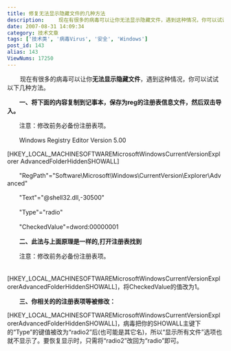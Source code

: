 ```yaml
---
title: 修复无法显示隐藏文件的几种方法
description: 　  现在有很多的病毒可以让你无法显示隐藏文件，遇到这种情况，你可以试试以下几种方法。　　一、将下面的内容复制到记事本，保存为reg的注册表信息文件，然后双击导入。 　　注意：修改前务必备份注册表项。 　　WindowsRegistryEditorVersion5.00 [HKEY_LOCAL_MACHINESOFTWAR........
date: 2007-08-31 14:09:34
category: 技术文章
tags: ['技术类', '病毒Virus', '安全', 'Windows']
post_id: 143
alias: 143
ViewNums: 17250
---
```


　    现在有很多的病毒可以让你**无法显示隐藏文件**，遇到这种情况，你可以试试以下几种方法。

　　**一、将下面的内容复制到记事本，保存为reg的注册表信息文件，然后双击导入。**

　　注意：修改前务必备份注册表项。

　　Windows Registry Editor Version 5.00

[HKEY_LOCAL_MACHINESOFTWAREMicrosoftWindowsCurrentVersionExplorer
AdvancedFolderHiddenSHOWALL]

　　"RegPath"="Software\Microsoft\Windows\CurrentVersion\Explorer\Advanced"

　　"Text"="@shell32.dll,-30500"

　　"Type"="radio"

　　"CheckedValue"=dword:00000001

　　**二、此法与上面原理是一样的,打开注册表找到**

　　注意：修改前务必备份注册表项。

　　[HKEY_LOCAL_MACHINESOFTWAREMicrosoftWindowsCurrentVersionExplorerAdvancedFolderHiddenSHOWALL]，将CheckedValue的值改为1。

　　**三、你相关的的注册表项等被修改：**

[HKEY_LOCAL_MACHINESOFTWAREMicrosoftWindowsCurrentVersionExplorerAdvancedFolderHiddenSHOWALL]，病毒把你的SHOWALL主键下的&ldquo;Type&rdquo;的键值被改为&ldquo;radio2&rdquo;后(也可能是其它名)，所以&ldquo;显示所有文件&rdquo;选项也就不显示了。要恢复显示时，只需将&ldquo;radio2&rdquo;改回为&ldquo;radio&rdquo;即可。

